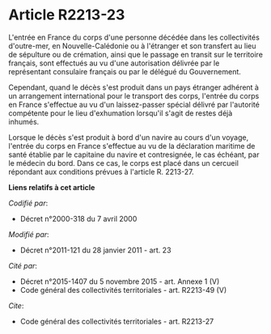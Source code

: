 # Article R2213-23

L'entrée en France du corps d'une personne décédée dans les collectivités d'outre-mer, en Nouvelle-Calédonie ou à l'étranger
et son transfert au lieu de sépulture ou de crémation, ainsi que le passage en transit sur le territoire français, sont
effectués au vu d'une autorisation délivrée par le représentant consulaire français ou par le délégué du Gouvernement. 

Cependant, quand le décès s'est produit dans un pays étranger adhérent à un arrangement international pour le transport des
corps, l'entrée du corps en France s'effectue au vu d'un laissez-passer spécial délivré par l'autorité compétente pour le
lieu d'exhumation lorsqu'il s'agit de restes déjà inhumés. 

Lorsque le décès s'est produit à bord d'un navire au cours d'un voyage, l'entrée du corps en France s'effectue au vu de la
déclaration maritime de santé établie par le capitaine du navire et contresignée, le cas échéant, par le médecin du bord.
Dans ce cas, le corps est placé dans un cercueil répondant aux conditions prévues à l'article R. 2213-27.

**Liens relatifs à cet article**

_Codifié par_:

  - Décret n°2000-318 du 7 avril 2000

_Modifié par_:

  - Décret n°2011-121 du 28 janvier 2011 - art. 23

_Cité par_:

  - Décret n°2015-1407 du 5 novembre 2015 - art. Annexe 1 (V)
  - Code général des collectivités territoriales - art. R2213-49 (V)

_Cite_:

  - Code général des collectivités territoriales - art. R2213-27
